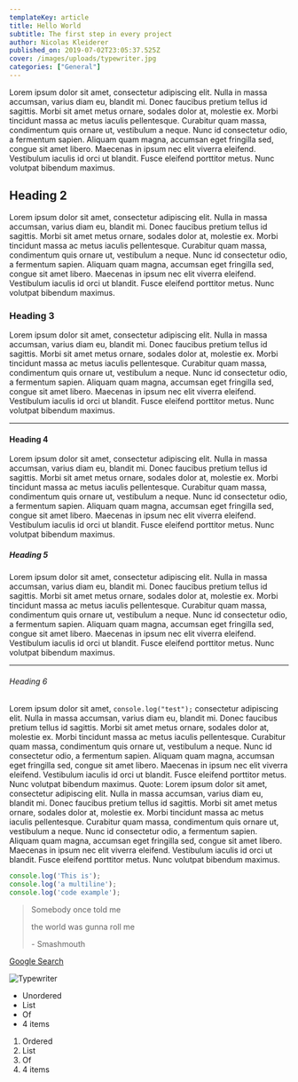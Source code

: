 ```yaml
---
templateKey: article
title: Hello World
subtitle: The first step in every project
author: Nicolas Kleiderer
published_on: 2019-07-02T23:05:37.525Z
cover: /images/uploads/typewriter.jpg
categories: ["General"]
---
```

Lorem ipsum dolor sit amet, consectetur adipiscing elit. Nulla in massa accumsan, varius diam eu, blandit mi. Donec faucibus pretium tellus id sagittis. Morbi sit amet metus ornare, sodales dolor at, molestie ex. Morbi tincidunt massa ac metus iaculis pellentesque. Curabitur quam massa, condimentum quis ornare ut, vestibulum a neque. Nunc id consectetur odio, a fermentum sapien. Aliquam quam magna, accumsan eget fringilla sed, congue sit amet libero. Maecenas in ipsum nec elit viverra eleifend. Vestibulum iaculis id orci ut blandit. Fusce eleifend porttitor metus. Nunc volutpat bibendum maximus.

## Heading 2

Lorem ipsum dolor sit amet, consectetur adipiscing elit. Nulla in massa accumsan, varius diam eu, blandit mi. Donec faucibus pretium tellus id sagittis. Morbi sit amet metus ornare, sodales dolor at, molestie ex. Morbi tincidunt massa ac metus iaculis pellentesque. Curabitur quam massa, condimentum quis ornare ut, vestibulum a neque. Nunc id consectetur odio, a fermentum sapien. Aliquam quam magna, accumsan eget fringilla sed, congue sit amet libero. Maecenas in ipsum nec elit viverra eleifend. Vestibulum iaculis id orci ut blandit. Fusce eleifend porttitor metus. Nunc volutpat bibendum maximus.

### Heading 3

Lorem ipsum dolor sit amet, consectetur adipiscing elit. Nulla in massa accumsan, varius diam eu, blandit mi. Donec faucibus pretium tellus id sagittis. Morbi sit amet metus ornare, sodales dolor at, molestie ex. Morbi tincidunt massa ac metus iaculis pellentesque. Curabitur quam massa, condimentum quis ornare ut, vestibulum a neque. Nunc id consectetur odio, a fermentum sapien. Aliquam quam magna, accumsan eget fringilla sed, congue sit amet libero. Maecenas in ipsum nec elit viverra eleifend. Vestibulum iaculis id orci ut blandit. Fusce eleifend porttitor metus. Nunc volutpat bibendum maximus.

- - -

#### Heading 4

Lorem ipsum dolor sit amet, consectetur adipiscing elit. Nulla in massa accumsan, varius diam eu, blandit mi. Donec faucibus pretium tellus id sagittis. Morbi sit amet metus ornare, sodales dolor at, molestie ex. Morbi tincidunt massa ac metus iaculis pellentesque. Curabitur quam massa, condimentum quis ornare ut, vestibulum a neque. Nunc id consectetur odio, a fermentum sapien. Aliquam quam magna, accumsan eget fringilla sed, congue sit amet libero. Maecenas in ipsum nec elit viverra eleifend. Vestibulum iaculis id orci ut blandit. Fusce eleifend porttitor metus. Nunc volutpat bibendum maximus.

##### Heading 5

Lorem ipsum dolor sit amet, consectetur adipiscing elit. Nulla in massa accumsan, varius diam eu, blandit mi. Donec faucibus pretium tellus id sagittis. Morbi sit amet metus ornare, sodales dolor at, molestie ex. Morbi tincidunt massa ac metus iaculis pellentesque. Curabitur quam massa, condimentum quis ornare ut, vestibulum a neque. Nunc id consectetur odio, a fermentum sapien. Aliquam quam magna, accumsan eget fringilla sed, congue sit amet libero. Maecenas in ipsum nec elit viverra eleifend. Vestibulum iaculis id orci ut blandit. Fusce eleifend porttitor metus. Nunc volutpat bibendum maximus.

- - -

###### Heading 6

Lorem ipsum dolor sit amet, `console.log("test");` consectetur adipiscing elit. Nulla in massa accumsan, varius diam eu, blandit mi. Donec faucibus pretium tellus id sagittis. Morbi sit amet metus ornare, sodales dolor at, molestie ex. Morbi tincidunt massa ac metus iaculis pellentesque. Curabitur quam massa, condimentum quis ornare ut, vestibulum a neque. Nunc id consectetur odio, a fermentum sapien. Aliquam quam magna, accumsan eget fringilla sed, congue sit amet libero. Maecenas in ipsum nec elit viverra eleifend. Vestibulum iaculis id orci ut blandit. Fusce eleifend porttitor metus. Nunc volutpat bibendum maximus.
Quote: Lorem ipsum dolor sit amet, consectetur adipiscing elit. Nulla in massa accumsan, varius diam eu, blandit mi. Donec faucibus pretium tellus id sagittis. Morbi sit amet metus ornare, sodales dolor at, molestie ex. Morbi tincidunt massa ac metus iaculis pellentesque. Curabitur quam massa, condimentum quis ornare ut, vestibulum a neque. Nunc id consectetur odio, a fermentum sapien. Aliquam quam magna, accumsan eget fringilla sed, congue sit amet libero. Maecenas in ipsum nec elit viverra eleifend. Vestibulum iaculis id orci ut blandit. Fusce eleifend porttitor metus. Nunc volutpat bibendum maximus.

```js
console.log('This is');
console.log('a multiline');
console.log('code example');
```

> Somebody once told me
>
> the world was gunna roll me
>
> \- Smashmouth

[Google Search](http://google.com)

![Typewriter](/images/uploads/typewriter.jpg)

* Unordered
* List
* Of
* 4 items

1. Ordered
2. List
3. Of
4. 4 items
